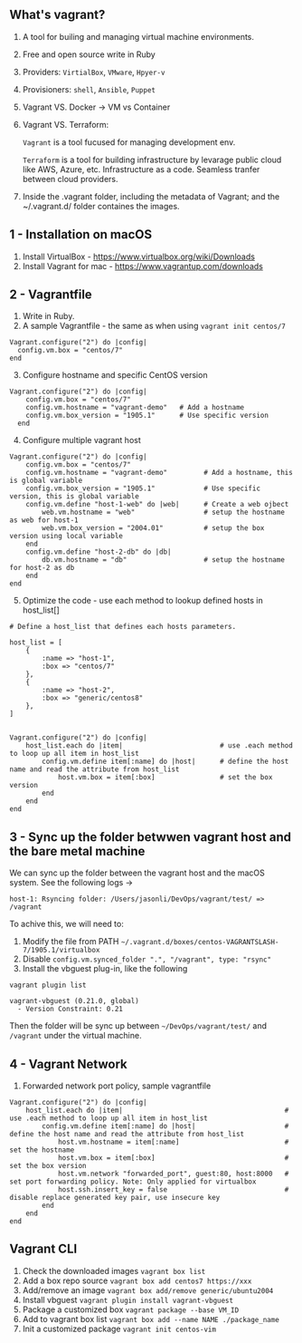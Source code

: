 ## What's vagrant?

1. A tool for builing and managing virtual machine environments. 
2. Free and open source write in Ruby 
3. Providers: `VirtialBox`, `VMware`, `Hpyer-v`
4. Provisioners: `shell`, `Ansible`, `Puppet`
5. Vagrant VS. Docker -> VM vs Container
6. Vagrant VS. Terraform:
    
    `Vagrant` is a tool fucused for managing development env.

    `Terraform` is a tool for building infrastructure by levarage public cloud like AWS, Azure, etc. Infrastructure as a code. Seamless tranfer between cloud providers. 

7. Inside the .vagrant folder, including the metadata of Vagrant; and the ~/.vagrant.d/ folder containes the images. 


## 1 - Installation on macOS

1. Install VirtualBox - https://www.virtualbox.org/wiki/Downloads
2. Install Vagrant for mac - https://www.vagrantup.com/downloads


## 2 - Vagrantfile

1. Write in Ruby. 
2. A sample Vagrantfile - the same as when using `vagrant init centos/7`

```
Vagrant.configure("2") do |config|  
  config.vm.box = "centos/7"
end
```

3. Configure hostname and specific CentOS version

```
Vagrant.configure("2") do |config|  
    config.vm.box = "centos/7"
    config.vm.hostname = "vagrant-demo"   # Add a hostname
    config.vm.box_version = "1905.1"      # Use specific version
  end
```

4. Configure multiple vagrant host

```
Vagrant.configure("2") do |config|  
    config.vm.box = "centos/7"
    config.vm.hostname = "vagrant-demo"         # Add a hostname, this is global variable
    config.vm.box_version = "1905.1"            # Use specific version, this is global variable 
    config.vm.define "host-1-web" do |web|      # Create a web ojbect 
        web.vm.hostname = "web"                 # setup the hostname as web for host-1
        web.vm.box_version = "2004.01"          # setup the box version using local variable
    end
    config.vm.define "host-2-db" do |db|
        db.vm.hostname = "db"                   # setup the hostname for host-2 as db
    end
end
```

5. Optimize the code - use each method to lookup defined hosts in host_list[]

```
# Define a host_list that defines each hosts parameters. 

host_list = [
    {
        :name => "host-1",
        :box => "centos/7"
    },
    {
        :name => "host-2",
        :box => "generic/centos8"
    },
]


Vagrant.configure("2") do |config|  
    host_list.each do |item|                        # use .each method to loop up all item in host_list
        config.vm.define item[:name] do |host|      # define the host name and read the attribute from host_list
            host.vm.box = item[:box]                # set the box version 
        end
    end
end
```



## 3 - Sync up the folder betwwen vagrant host and the bare metal machine

We can sync up the folder between the vagrant host and the macOS system. See the following logs ->

```
host-1: Rsyncing folder: /Users/jasonli/DevOps/vagrant/test/ => /vagrant
```

To achive this, we will need to:

1. Modify the file from PATH `~/.vagrant.d/boxes/centos-VAGRANTSLASH-7/1905.1/virtualbox`
2. Disable `config.vm.synced_folder ".", "/vagrant", type: "rsync"`
3. Install the vbguest plug-in, like the following

```
vagrant plugin list

vagrant-vbguest (0.21.0, global)
  - Version Constraint: 0.21
```

Then the folder will be sync up between `~/DevOps/vagrant/test/` and `/vagrant` under the virtual machine. 


## 4 - Vagrant Network

1. Forwarded network port policy, sample vagrantfile

```
Vagrant.configure("2") do |config|  
    host_list.each do |item|                                        # use .each method to loop up all item in host_list
        config.vm.define item[:name] do |host|                      # define the host name and read the attribute from host_list
            host.vm.hostname = item[:name]                          # set the hostname
            host.vm.box = item[:box]                                # set the box version 
            host.vm.network "forwarded_port", guest:80, host:8000   # set port forwarding policy. Note: Only applied for virtualbox
            host.ssh.insert_key = false                             # disable replace generated key pair, use insecure key
        end
    end
end
```


## Vagrant CLI

1. Check the downloaded images `vagrant box list`
2. Add a box repo source `vagrant box add centos7 https://xxx`
3. Add/remove an image `vagrant box add/remove generic/ubuntu2004`
4. Install vbguest `vagrant plugin install vagrant-vbguest`
5. Package a customized box `vagrant package --base VM_ID`
6. Add to vagrant box list `vagrant box add --name NAME ./package_name`
7. Init a customized package `vagrant init centos-vim`

